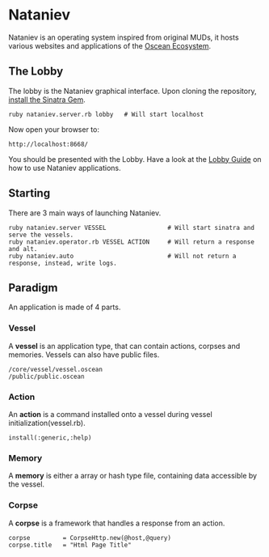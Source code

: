 # Nataniev

Nataniev is an operating system inspired from original MUDs, it hosts various websites and applications of the [Oscean Ecosystem](http://wiki.xxiivv.com/Nataniev).

## The Lobby

The lobby is the Nataniev graphical interface. Upon cloning the repository, [install the Sinatra Gem](https://www.digitalocean.com/community/tutorials/how-to-install-and-get-started-with-sinatra-on-your-system-or-vps).
```
ruby nataniev.server.rb lobby   # Will start localhost
```

Now open your browser to:
```
http://localhost:8668/
```

You should be presented with the Lobby. Have a look at the [Lobby Guide](http://wiki.xxiivv.com/Lobby) on how to use Nataniev applications.

## Starting

There are 3 main ways of launching Nataniev.

```
ruby nataniev.server VESSEL                 # Will start sinatra and serve the vessels.
ruby nataniev.operator.rb VESSEL ACTION     # Will return a response and alt.
ruby nataniev.auto                          # Will not return a response, instead, write logs.
```

## Paradigm

An application is made of 4 parts.

### Vessel

A **vessel** is an application type, that can contain actions, corpses and memories. Vessels can also have public files.

```
/core/vessel/vessel.oscean
/public/public.oscean
```

### Action

An **action** is a command installed onto a vessel during vessel initialization(vessel.rb).

```
install(:generic,:help)
```

### Memory

A **memory** is either a array or hash type file, containing data accessible by the vessel.

### Corpse

A **corpse** is a framework that handles a response from an action.

```
corpse         = CorpseHttp.new(@host,@query)
corpse.title   = "Html Page Title"
```
